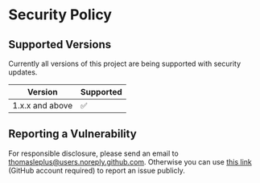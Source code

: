 # Security Policy

## Supported Versions

Currently all versions of this project are
being supported with security updates.

| Version         | Supported          |
| --------------- | ------------------ |
| 1.x.x and above | :white_check_mark: |

## Reporting a Vulnerability

For responsible disclosure, please send an email to thomasleplus@users.noreply.github.com. Otherwise you can use [this link](https://github.com/leplusorg/docker-kali/issues/new?assignees=thomasleplus&labels=security&template=security_vulnerability.md&title=%5BVULN%5D) (GitHub account required) to report an issue publicly.
